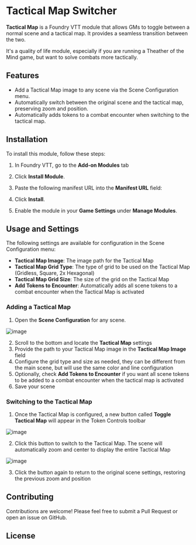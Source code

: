 # Tactical Map Switcher

**Tactical Map** is a Foundry VTT module that allows GMs to toggle between a normal scene and a tactical map. It provides a seamless transition between the two.

It's a quality of life module, especially if you are running a Theather of the Mind game, but want to solve combats more tactically.

## Features

- Add a Tactical Map image to any scene via the Scene Configuration menu.
- Automatically switch between the original scene and the tactical map, preserving zoom and position.
- Automatically adds tokens to a combat encounter when switching to the tactical map.

## Installation

To install this module, follow these steps:

1. In Foundry VTT, go to the **Add-on Modules** tab
2. Click **Install Module**.
3. Paste the following manifest URL into the **Manifest URL** field:


4. Click **Install**.
5. Enable the module in your **Game Settings** under **Manage Modules**.

## Usage and Settings

The following settings are available for configuration in the Scene Configuration menu:

- **Tactical Map Image**: The image path for the Tactical Map
- **Tactical Map Grid Type**: The type of grid to be used on the Tactical Map (Gridless, Square, 2x Hexagonal)
- **Tactical Map Grid Size**: The size of the grid on the Tactical Map
- **Add Tokens to Encounter**: Automatically adds all scene tokens to a combat encounter when the Tactical Map is activated

### Adding a Tactical Map

1. Open the **Scene Configuration** for any scene.

 ![image](https://github.com/user-attachments/assets/7dd07bc6-89e1-4096-9dc0-bb61c3916868)

2. Scroll to the bottom and locate the **Tactical Map** settings
3. Provide the path to your Tactical Map image in the **Tactical Map Image** field
4. Configure the grid type and size as needed, they can be different from the main scene, but will use the same color and line configuration
5. Optionally, check **Add Tokens to Encounter** if you want all scene tokens to be added to a combat encounter when the tactical map is activated
6. Save your scene

### Switching to the Tactical Map

1. Once the Tactical Map is configured, a new button called **Toggle Tactical Map** will appear in the Token Controls toolbar

![image](https://github.com/user-attachments/assets/d6c65a6a-3c91-4c15-9eba-73f35976235e)

2. Click this button to switch to the Tactical Map. The scene will automatically zoom and center to display the entire Tactical Map

![image](https://github.com/user-attachments/assets/c7811391-1fa8-486f-90bf-c9eaca180eda)
   
3. Click the button again to return to the original scene settings, restoring the previous zoom and position

## Contributing

Contributions are welcome! Please feel free to submit a Pull Request or open an issue on GitHub.

## License



